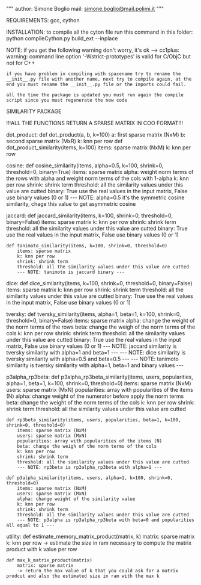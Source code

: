 """
    author: Simone Boglio
    mail: simone.boglio@mail.polimi.it
"""

REQUIREMENTS:
    gcc, cython

INSTALLATION:
    to compile all the cyton file run this command in this folder:
    python compileCython.py build_ext --inplace

NOTE: 
    if you get the following warning don't worry, it's ok 
    --> cc1plus: warning: command line option '-Wstrict-prototypes' is valid for C/ObjC but not for C++

    if you have problem in compiling with spacename try to rename the __init__.py file with another name, next try to compile again, at the end you must rename the __init__.py file or the imports could fail.

    all the time the package is updated you must run again the compile script since you must regenerate the new code
    
    
    
    
SIMILARITY PACKAGE

!!!ALL THE FUNCTIONS RETURN A SPARSE MATRIX IN COO FORMAT!!!

dot_product:
    def dot_product(a, b, k=100)
        a: first sparse matrix (NxM)
        b: second sparse matrix (MxR)
        k: knn per row
    def dot_product_similarity(items, k=100)
        items: sparse matrix (NxM)
        k: knn per row

cosine:
    def cosine_similarity(items, alpha=0.5, k=100, shrink=0, threshold=0, binary=True)
        items: sparse matrix
        alpha: weight norm terms of the rows with alpha and weight norm terms of the cols with 1-alpha
        k: knn per row
        shrink: shrink term
        threshold: all the similarity values under this value are cutted
        binary: True use the real values in the input matrix, False use binary values (0 or 1)
        --- NOTE: alpha=0.5 it's the symmetric cosine similarity, chage this value to get asymmetric cosine
        
jaccard:
    def jaccard_similarity(items, k=100, shrink=0, threshold=0, binary=False)
        items: sparse matrix
        k: knn per row
        shrink: shrink term
        threshold: all the similarity values under this value are cutted
        binary: True use the real values in the input matrix, False use binary values (0 or 1)
        
    def tanimoto_similarity(items, k=100, shrink=0, threshold=0)
        items: sparse matrix
        k: knn per row
        shrink: shrink term
        threshold: all the similarity values under this value are cutted
        --- NOTE: tanimoto is jaccard binary ---
        
dice:
    def dice_similarity(items, k=100, shrink=0, threshold=0, binary=False)
        items: sparse matrix
        k: knn per row
        shrink: shrink term
        threshold: all the similarity values under this value are cutted
        binary: True use the real values in the input matrix, False use binary values (0 or 1)
        
tversky:
    def tversky_similarity(items, alpha=1, beta=1, k=100, shrink=0, threshold=0, binary=False)
        items: sparse matrix
        alpha: change the weight of the norm terms of the rows
        beta: change the weigh of the norm terms of the cols
        k: knn per row
        shrink: shrink term
        threshold: all the similarity values under this value are cutted
        binary: True use the real values in the input matrix, False use binary values (0 or 1)
        --- NOTE: jaccard similarity is tversky similarity with alpha=1 and beta=1 ---
        --- NOTE: dice similarity is tversky similarity with alpha=0.5 and beta=0.5 ---
        --- NOTE: tanimoto similarity is tversky similarity with alpha=1, beta=1 and binary values ---

p3alpha_rp3beta:
    def p3alpha_rp3beta_similarity(items, users, popularities, alpha=1, beta=1, k=100, shrink=0, threshold=0)
        items: sparse matrix (NxM)
        users: sparse matrix (MxN)
        popularities: array with popularities of the items (N)
        alpha: change weight of the numerator before apply the norm terms
        beta: change the weight of the norm terms of the cols
        k: knn per row
        shrink: shrink term
        threshold: all the similarity values under this value are cutted

    def rp3beta_similarity(items, users, popularities, beta=1, k=100, shrink=0, threshold=0)
        items: sparse matrix (NxM)
        users: sparse matrix (MxN)
        popularities: array with popularities of the items (N)
        beta: change the weigh of the norm terms of the cols
        k: knn per row
        shrink: shrink term
        threshold: all the similarity values under this value are cutted
        --- NOTE: rp3beta is rp3alpha_rp3beta with alpha=1 ---

    def p3alpha_similarity(items, users, alpha=1, k=100, shrink=0, threshold=0)
        items: sparse matrix (NxM)
        users: sparse matrix (MxN)
        alpha: change weight of the similarity value
        k: knn per row
        shrink: shrink term
        threshold: all the similarity values under this value are cutted
        --- NOTE: p3alpha is rp3alpha_rp3beta with beta=0 and popularities all equal to 1 ---
        
utility:
    def estimate_memory_matrix_product(matrix, k)
        matrix: sparse matrix
        k: knn per row 
        -> estimate the size in ram necessary to compute the matrix product with k value per row
        
    def max_k_matrix_product(matrix)
        matrix: sparse matrix
        -> return the max value of k that you could ask for a matrix prodcut and also the estimated size in ram with the max k
        
        
        
        
        
        
        
        